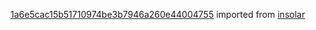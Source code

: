 [1a6e5cac15b51710974be3b7946a260e44004755](https://github.com/insolar/insolar/commit/1a6e5cac15b51710974be3b7946a260e44004755) imported from [insolar](https://github.com/insolar/insolar)
